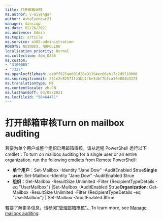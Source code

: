 ```yaml
---
title: 打开邮箱审核
ms.author: v-aiyengar
author: AshaIyengar21
manager: dansimp
ms.date: 02/26/2021
ms.audience: Admin
ms.topic: article
ms.service: o365-administration
ROBOTS: NOINDEX, NOFOLLOW
localization_priority: Normal
ms.collection: Adm_O365
ms.custom:
- "3100005"
- "7327"
ms.openlocfilehash: aa0ff925ae891d28e31394ec66eb17c2d9710008
ms.sourcegitcommit: 251e2e82571fb3bb1fbe3dbf7bfca30e004b3373
ms.translationtype: MT
ms.contentlocale: zh-CN
ms.lasthandoff: 03/05/2021
ms.locfileid: "50464471"
---
```

# <a name="turn-on-mailbox-auditing"></a><span data-ttu-id="700b3-102">打开邮箱审核</span><span class="sxs-lookup"><span data-stu-id="700b3-102">Turn on mailbox auditing</span></span>

<span data-ttu-id="700b3-103">若要为单个用户或整个组织启用邮箱审核，请从远程 PowerShell 运行以下 cmdlet：</span><span class="sxs-lookup"><span data-stu-id="700b3-103">To turn on mailbox auditing for a single user or an entire organization, run the following cmdlets from Remote PowerShell:</span></span>

- <span data-ttu-id="700b3-104">**单个用户**：Set-Mailbox -Identity "Jane Dow" -AuditEnabled $true</span><span class="sxs-lookup"><span data-stu-id="700b3-104">**Single user**: Set-Mailbox -Identity "Jane Dow" -AuditEnabled $true</span></span>
- <span data-ttu-id="700b3-105">**组织**：Get-Mailbox -ResultSize Unlimited -Filter {RecipientTypeDetails -eq "UserMailbox"} |Set-Mailbox -AuditEnabled $true</span><span class="sxs-lookup"><span data-stu-id="700b3-105">**Organization**: Get-Mailbox -ResultSize Unlimited -Filter {RecipientTypeDetails -eq "UserMailbox"} | Set-Mailbox -AuditEnabled $true</span></span>

<span data-ttu-id="700b3-106">若要了解更多信息，请参阅["管理邮箱审核"。](https://go.microsoft.com/fwlink/?linkid=2103668)</span><span class="sxs-lookup"><span data-stu-id="700b3-106">To learn more, see [Manage mailbox auditing](https://go.microsoft.com/fwlink/?linkid=2103668).</span></span>